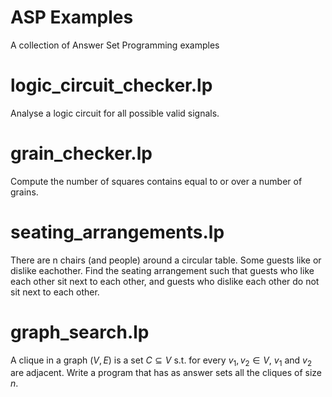 # ASP Examples
A collection of Answer Set Programming examples

# logic_circuit_checker.lp

Analyse a logic circuit for all possible valid signals.

# grain_checker.lp

Compute the number of squares contains equal to or over a number of grains.

# seating_arrangements.lp

There are n chairs (and people) around a circular table.
Some guests like or dislike eachother.
Find the seating arrangement such that guests who like each other sit next to each other, and guests who dislike each other do not sit next to each other.

# graph_search.lp

A clique in a graph $(V,E)$ is a set $C\subseteq V$ s.t. for every $v_{1},v_{2}\in V$, $v_{1}$ and $v_{2}$ are adjacent. Write a program that has as answer sets all the cliques of size $n$.

